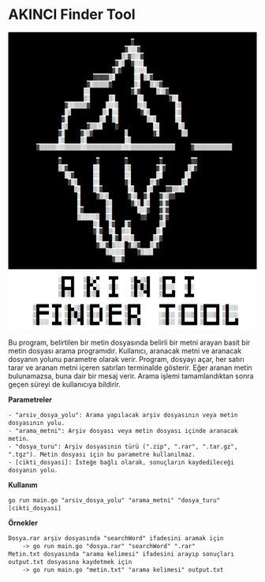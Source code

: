 # AKINCI Finder Tool

![asciiart](ascii_art.png)

Bu program, belirtilen bir metin dosyasında belirli bir metni arayan basit bir metin dosyası arama programıdır. Kullanıcı, aranacak metni ve aranacak dosyanın yolunu parametre olarak verir. Program, dosyayı açar, her satırı tarar ve aranan metni içeren satırları terminalde gösterir. Eğer aranan metin bulunamazsa, buna dair bir mesaj verir. Arama işlemi tamamlandıktan sonra geçen süreyi de kullanıcıya bildirir.

**Parametreler**

    - "arsiv_dosya_yolu": Arama yapılacak arşiv dosyasının veya metin dosyasının yolu.
    - "arama_metni": Arşiv dosyası veya metin dosyası içinde aranacak metin.
    - "dosya_turu": Arşiv dosyasının türü (".zip", ".rar", ".tar.gz", ".tgz"). Metin dosyası için bu parametre kullanılmaz.
    - [cikti_dosyasi]: İsteğe bağlı olarak, sonuçların kaydedileceği dosyanın yolu.

**Kullanım**

    go run main.go "arsiv_dosya_yolu" "arama_metni" "dosya_turu" [cikti_dosyasi]

**Örnekler**

    Dosya.rar arşiv dosyasında "searchWord" ifadesini aramak için
        -> go run main.go "dosya.rar" "searchWord" ".rar"
    Metin.txt dosyasında "arama kelimesi" ifadesini arayıp sonuçları output.txt dosyasına kaydetmek için
        -> go run main.go "metin.txt" "arama kelimesi" output.txt
